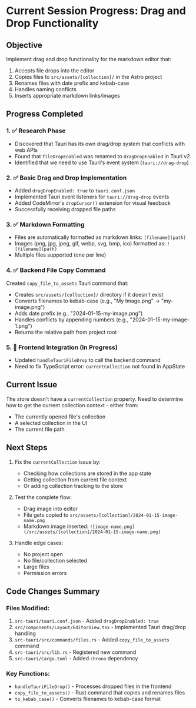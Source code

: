 # Current Session Progress: Drag and Drop Functionality

## Objective
Implement drag and drop functionality for the markdown editor that:
1. Accepts file drops into the editor
2. Copies files to `src/assets/[collection]/` in the Astro project
3. Renames files with date prefix and kebab-case
4. Handles naming conflicts
5. Inserts appropriate markdown links/images

## Progress Completed

### 1. ✅ Research Phase
- Discovered that Tauri has its own drag/drop system that conflicts with web APIs
- Found that `fileDropEnabled` was renamed to `dragDropEnabled` in Tauri v2
- Identified that we need to use Tauri's event system (`tauri://drag-drop`)

### 2. ✅ Basic Drag and Drop Implementation
- Added `dragDropEnabled: true` to `tauri.conf.json`
- Implemented Tauri event listeners for `tauri://drag-drop` events
- Added CodeMirror's `dropCursor()` extension for visual feedback
- Successfully receiving dropped file paths

### 3. ✅ Markdown Formatting
- Files are automatically formatted as markdown links: `[filename](path)`
- Images (png, jpg, jpeg, gif, webp, svg, bmp, ico) formatted as: `![filename](path)`
- Multiple files supported (one per line)

### 4. ✅ Backend File Copy Command
Created `copy_file_to_assets` Tauri command that:
- Creates `src/assets/[collection]/` directory if it doesn't exist
- Converts filenames to kebab-case (e.g., "My Image.png" → "my-image.png")
- Adds date prefix (e.g., "2024-01-15-my-image.png")
- Handles conflicts by appending numbers (e.g., "2024-01-15-my-image-1.png")
- Returns the relative path from project root

### 5. 🚧 Frontend Integration (In Progress)
- Updated `handleTauriFileDrop` to call the backend command
- Need to fix TypeScript error: `currentCollection` not found in AppState

## Current Issue

The store doesn't have a `currentCollection` property. Need to determine how to get the current collection context - either from:
- The currently opened file's collection
- A selected collection in the UI
- The current file path

## Next Steps

1. Fix the `currentCollection` issue by:
   - Checking how collections are stored in the app state
   - Getting collection from current file context
   - Or adding collection tracking to the store

2. Test the complete flow:
   - Drag image into editor
   - File gets copied to `src/assets/[collection]/2024-01-15-image-name.png`
   - Markdown image inserted: `![image-name.png](/src/assets/[collection]/2024-01-15-image-name.png)`

3. Handle edge cases:
   - No project open
   - No file/collection selected
   - Large files
   - Permission errors

## Code Changes Summary

### Files Modified:
1. `src-tauri/tauri.conf.json` - Added `dragDropEnabled: true`
2. `src/components/Layout/EditorView.tsx` - Implemented Tauri drag/drop handling
3. `src-tauri/src/commands/files.rs` - Added `copy_file_to_assets` command
4. `src-tauri/src/lib.rs` - Registered new command
5. `src-tauri/Cargo.toml` - Added `chrono` dependency

### Key Functions:
- `handleTauriFileDrop()` - Processes dropped files in the frontend
- `copy_file_to_assets()` - Rust command that copies and renames files
- `to_kebab_case()` - Converts filenames to kebab-case format